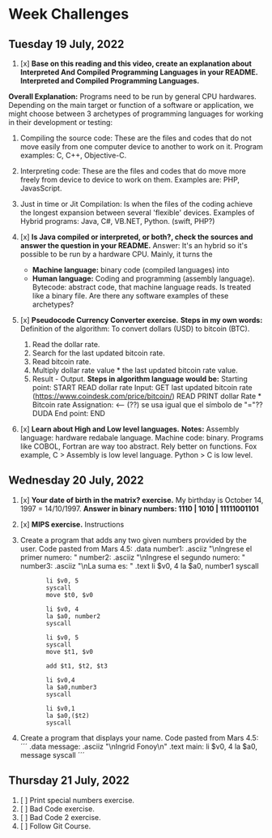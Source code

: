 # Week Challenges

## Tuesday 19 July, 2022

1. [x] **Base on this reading and this video, create an explanation about Interpreted And Compiled Programming Languages in your README.
  Interpreted and Compiled Programming Languages.**
  
  **Overall Explanation:** Programs need to be run by general CPU hardwares.
  Depending on the main target or function of a software or application, we might choose between 3 archetypes of programming languages for working in their development or testing:
  1. Compiling the source code: These are the files and codes that do not move easily from one computer device to another to work on it.
    Program examples: C, C++, Objective-C.
  2. Interpreting code: These are the files and codes that do move more freely from device to device to work on them.
    Examples are: PHP, JavasScript.
  3. Just in time or Jit Compilation: Is when the files of the coding achieve the longest expansion between several 'flexible' devices.
  Examples of Hybrid programs: Java, C#, VB.NET, Python. (swift, PHP?)
  
2. [x] **Is Java compiled or interpreted, or both?, check the sources and answer the question in your README.**
    Answer: It's an hybrid so it's possible to be run by a hardware CPU.
    Mainly, it turns the
    - **Machine language:** binary code (compiled languages)
    into
    - **Human language:** Coding and programming (assembly language).
    Bytecode: abstract code, that machine language reads. Is treated like a binary file. 
  Are there any software examples of these archetypes?
    
3. [x] **Pseudocode Currency Converter exercise.**
**Steps in my own words:**
   Definition of the algorithm: To convert dollars (USD) to bitcoin (BTC).
   1. Read the dollar rate.
   2. Search for the last updated bitcoin rate.
   3. Read bitcoin rate.
   4. Multiply dollar rate value * the last updated bitcoin rate value.
   5. Result - Output.
**Steps in algorithm language would be:**
  Starting point: START
  READ dollar rate
  Input: GET last updated bitcoin rate (https://www.coindesk.com/price/bitcoin/)
  READ
  PRINT dollar Rate * Bitcoin rate
  Assignation: <-- (??) se usa igual que el símbolo de "="?? DUDA
  End point: END
 
4. [x] **Learn about High and Low level languages.**
    **Notes:** 
    Assembly language: hardware redabale language.
    Machine code: binary.
    Programs like COBOL, Fortran are way too abstract.
    Rely better on functions. Fox example, C > Assembly is low level language. Python > C is low level.

## Wednesday 20 July, 2022

1. [x] **Your date of birth in the matrix? exercise.**
My birthday is October 14, 1997 = 14/10/1997.
**Answer in binary numbers: 1110 | 1010 | 11111001101**
 
2. [x] **MIPS exercise.**
Instructions
1. Create a program that adds any two given numbers provided by the user. Code pasted from Mars 4.5:
 .data
	      number1: .asciiz "\nIngrese el primer numero: "
	      number2: .asciiz "\nIngrese el segundo numero: " 
	      number3: .asciiz "\nLa suma es: " 
  .text
              li $v0, 4
              la $a0, number1
              syscall

              li $v0, 5
              syscall
              move $t0, $v0
              
              li $v0, 4
              la $a0, number2
              syscall
              
              li $v0, 5
              syscall
              move $t1, $v0
              
              add $t1, $t2, $t3
              
              li $v0,4
              la $a0,number3
              syscall
              
              li $v0,1
              la $a0,($t2)
              syscall


2. Create a program that displays your name. Code pasted from Mars 4.5:
´´´
  .data
        message: .asciiz "\nIngrid Fonoy\n"
  .text
        main:
              li $v0, 4
              la $a0, message
              syscall
´´´
## Thursday 21 July, 2022

1. [ ] Print special numbers exercise.
2. [ ] Bad Code exercise.
3. [ ] Bad Code 2 exercise.
4. [ ] Follow Git Course.
